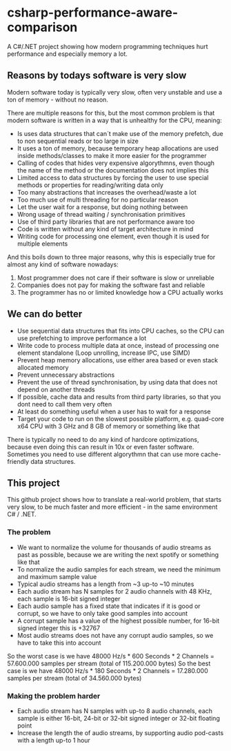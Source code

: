 # csharp-performance-aware-comparison
A C#/.NET project showing how modern programming techniques hurt performance and especially memory a lot.

## Reasons by todays software is very slow

Modern software today is typically very slow, often very unstable and use a ton of memory - without no reason.

There are multiple reasons for this, but the most common problem is that modern software is written in a way that is unhealthy for the CPU, meaning:

- Is uses data structures that can´t make use of the memory prefetch, due to non sequential reads or too large in size
- It uses a ton of memory, because temporary heap allocations are used inside methods/classes to make it more easier for the programmer
- Calling of codes that hides very expensive algorythmns, even though the name of the method or the documentation does not implies this
- Limited access to data structures by forcing the user to use special methods or properties for reading/writing data only
- Too many abstractions that increases the overhead/waste a lot
- Too much use of multi threading for no particular reason
- Let the user wait for a response, but doing nothing between
- Wrong usage of thread waiting / synchronisation primitives
- Use of third party libraries that are not performance aware too
- Code is written without any kind of target architecture in mind
- Writing code for processing one element, even though it is used for multiple elements

And this boils down to three major reasons, why this is especially true for almost any kind of software nowadays:

1. Most programmer does not care if their software is slow or unreliable
2. Companies does not pay for making the software fast and reliable
3. The programmer has no or limited knowledge how a CPU actually works

## We can do better

- Use sequential data structures that fits into CPU caches, so the CPU can use prefetching to improve performance a lot
- Write code to process multiple data at once, instead of processing one element standalone (Loop unrolling, increase IPC, use SIMD)
- Prevent heap memory allocations, use either area based or even stack allocated memory
- Prevent unnecessary abstractions
- Prevent the use of thread synchronisation, by using data that does not depend on another threads
- If possible, cache data and results from third party libraries, so that you dont need to call them very often
- At least do something useful when a user has to wait for a response
- Target your code to run on the slowest possible platform, e.g. quad-core x64 CPU with 3 GHz and 8 GB of memory or something like that

There is typically no need to do any kind of hardcore optimizations, because even doing this can result in 10x or even faster software.
Sometimes you need to use different algorythmn that can use more cache-friendly data structures.

## This project

This github project shows how to translate a real-world problem, that starts very slow, to be much faster and more efficient - in the same environment C# / .NET.

### The problem

- We want to normalize the volume for thousands of audio streams as past as possible, because we are writing the next spotify or something like that
- To normalize the audio samples for each stream, we need the minimum and maximum sample value
- Typical audio streams has a length from ~3 up-to ~10 minutes
- Each audio stream has N samples for 2 audio channels with 48 KHz, each sample is 16-bit signed integer
- Each audio sample has a fixed state that indicates if it is good or corrupt, so we have to only take good samples into account
- A corrupt sample has a value of the highest possible number, for 16-bit signed integer this is +32767
- Most audio streams does not have any corrupt audio samples, so we have to take this into account

So the worst case is we have 48000 Hz/s * 600 Seconds * 2 Channels = 57.600.000 samples per stream (total of 115.200.000 bytes)
So the best case is we have 48000 Hz/s * 180 Seconds * 2 Channels = 17.280.000 samples per stream (total of 34.560.000 bytes)

### Making the problem harder

- Each audio stream has N samples with up-to 8 audio channels, each sample is either 16-bit, 24-bit or 32-bit signed integer or 32-bit floating point
- Increase the length the of audio streams, by supporting audio pod-casts with a length up-to 1 hour

